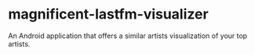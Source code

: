 magnificent-lastfm-visualizer
=============================

An Android application that offers a similar artists visualization of your top artists.